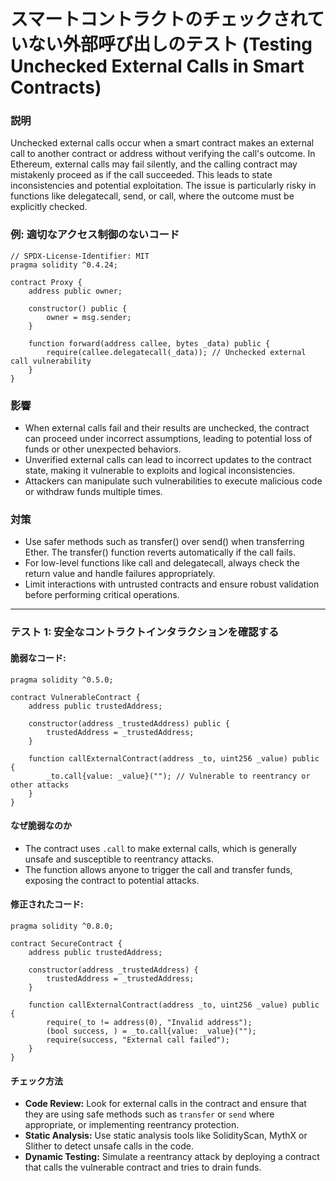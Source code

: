 # スマートコントラクトのチェックされていない外部呼び出しのテスト (Testing Unchecked External Calls in Smart Contracts)


### **説明**

Unchecked external calls occur when a smart contract makes an external call to another contract or address without verifying the call's outcome. In Ethereum, external calls may fail silently, and the calling contract may mistakenly proceed as if the call succeeded. This leads to state inconsistencies and potential exploitation. The issue is particularly risky in functions like delegatecall, send, or call, where the outcome must be explicitly checked.

### **例: 適切なアクセス制御のないコード**

```solidity
// SPDX-License-Identifier: MIT
pragma solidity ^0.4.24;

contract Proxy {
    address public owner;

    constructor() public {
        owner = msg.sender;
    }

    function forward(address callee, bytes _data) public {
        require(callee.delegatecall(_data)); // Unchecked external call vulnerability
    }
}
```
### **影響**

- When external calls fail and their results are unchecked, the contract can proceed under incorrect assumptions, leading to potential loss of funds or other unexpected behaviors.
- Unverified external calls can lead to incorrect updates to the contract state, making it vulnerable to exploits and logical inconsistencies.
- Attackers can manipulate such vulnerabilities to execute malicious code or withdraw funds multiple times.


### **対策**


- Use safer methods such as transfer() over send() when transferring Ether. The transfer() function reverts automatically if the call fails.
- For low-level functions like call and delegatecall, always check the return value and handle failures appropriately.
- Limit interactions with untrusted contracts and ensure robust validation before performing critical operations.

---

### **テスト 1: 安全なコントラクトインタラクションを確認する**

#### 脆弱なコード:

```solidity
pragma solidity ^0.5.0;

contract VulnerableContract {
    address public trustedAddress;

    constructor(address _trustedAddress) public {
        trustedAddress = _trustedAddress;
    }

    function callExternalContract(address _to, uint256 _value) public {
        _to.call{value: _value}(""); // Vulnerable to reentrancy or other attacks
    }
}
```

#### **なぜ脆弱なのか**
- The contract uses `.call` to make external calls, which is generally unsafe and susceptible to reentrancy attacks.
- The function allows anyone to trigger the call and transfer funds, exposing the contract to potential attacks.


#### 修正されたコード:

```solidity
pragma solidity ^0.8.0;

contract SecureContract {
    address public trustedAddress;

    constructor(address _trustedAddress) {
        trustedAddress = _trustedAddress;
    }

    function callExternalContract(address _to, uint256 _value) public {
        require(_to != address(0), "Invalid address");
        (bool success, ) = _to.call{value: _value}("");
        require(success, "External call failed");
    }
}
```
#### **チェック方法**
- **Code Review:** Look for external calls in the contract and ensure that they are using safe methods such as `transfer` or `send` where appropriate, or implementing reentrancy protection.
- **Static Analysis:** Use static analysis tools like SolidityScan, MythX or Slither to detect unsafe calls in the code.
- **Dynamic Testing:** Simulate a reentrancy attack by deploying a contract that calls the vulnerable contract and tries to drain funds.
